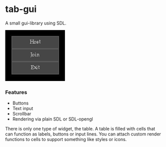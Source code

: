 # tab-gui
A small gui-library using SDL.

![Screenshot](Screenshot.png)

### Features
* Buttons
* Text input
* Scrollbar
* Rendering via plain SDL or SDL-opengl

There is only one type of widget, the table. A table is filled with cells that can function as labels, buttons or input lines. You can attach custom render functions to cells to support something like styles or icons.
